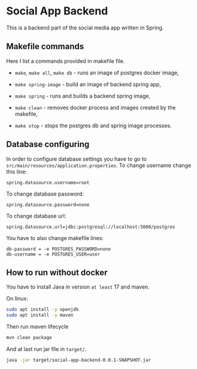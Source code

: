 # Social App Backend

This is a backend part of the social media app written in Spring.

## Makefile commands

Here I list a commands provided in makefile file.

* `make`, `make all`, `make db` - runs an image of postgres docker image,

* `make spring-image` - build an image of backend spring app,

* `make spring` - runs and builds a backend spring image,

* `make clean` - removes docker process and images created by the makefile,

* `make stop` - stops the postgres db and spring image processes.

## Database configuring

In order to configure database settings you have to go to `src/main/resources/application.properties`.
To change username change this line:

```properties
spring.datasource.username=root
```

To change database password:

```properties
spring.datasource.password=none
```

To change database url:

```properties
spring.datasource.url=jdbc:postgresql://localhost:5000/postgres
```

You have to also change makefile lines:

```properties
db-password = -e POSTGRES_PASSWORD=none
db-username = -e POSTGRES_USER=user
```

## How to run without docker

You have to install Java in version `at least` 17 and maven.

On linux:

```bash
sudo apt install -y openjdk
sudo apt install -y maven
```

Then run maven lifecycle

```bash
mvn clean package
```

And at last run jar file in `target/`.

```bash
java -jar target/social-app-backend-0.0.1-SNAPSHOT.jar
```
